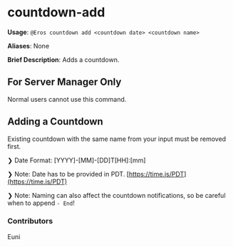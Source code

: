 # countdown-add

**Usage**: `@Eros countdown add <countdown date> <countdown name>`

**Aliases**: None

**Brief Description**: Adds a countdown.

## For Server Manager Only

Normal users cannot use this command.

## Adding a Countdown

Existing countdown with the same name from your input must be removed first.

❯ Date Format: \[YYYY\]-\[MM\]-\[DD\]T\[HH\]:\[mm\]

❯ Note: Date has to be provided in PDT. [https://time.is/PDT](https://time.is/PDT)

❯ Note: Naming can also affect the countdown notifications, so be careful when to append `- End`!

### Contributors

Euni

